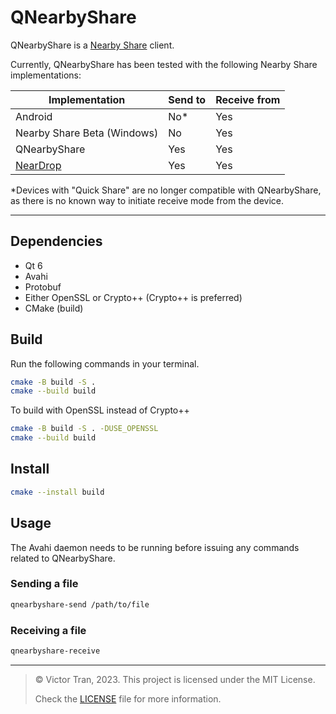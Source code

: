 # QNearbyShare

QNearbyShare is a [Nearby Share](https://support.google.com/files/answer/10514188?hl=en) client.

Currently, QNearbyShare has been tested with the following Nearby Share implementations:

| Implementation                                  | Send to | Receive from |
|-------------------------------------------------|---------|--------------|
| Android                                         | No*     | Yes          |
| Nearby Share Beta (Windows)                     | No      | Yes          |
| QNearbyShare                                    | Yes     | Yes          |
| [NearDrop](https://github.com/grishka/NearDrop) | Yes     | Yes          |

*Devices with "Quick Share" are no longer compatible with QNearbyShare, as there is no known way to initiate receive mode from the device.

---

## Dependencies

- Qt 6
- Avahi
- Protobuf
- Either OpenSSL or Crypto++ (Crypto++ is preferred)
- CMake (build)

## Build

Run the following commands in your terminal.

```bash
cmake -B build -S .
cmake --build build
```

To build with OpenSSL instead of Crypto++

```bash
cmake -B build -S . -DUSE_OPENSSL
cmake --build build
```

## Install

```bash
cmake --install build
```

## Usage

The Avahi daemon needs to be running before issuing any commands related to QNearbyShare.

### Sending a file

```bash
qnearbyshare-send /path/to/file
```

### Receiving a file

```bash
qnearbyshare-receive
```

---

> © Victor Tran, 2023. This project is licensed under the MIT License.
>
> Check the [LICENSE](LICENSE) file for more information.
